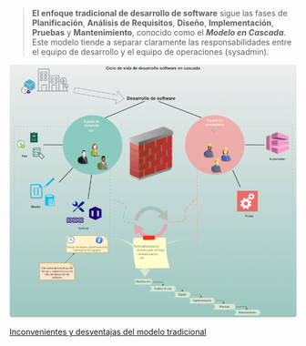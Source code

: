 > __El enfoque tradicional de desarrollo de software__ sigue las fases de __Planificación__, __Análisis de Requisitos__, __Diseño__, __Implementación__, __Pruebas__ y __Mantenimiento__, conocido como el ___Modelo en Cascada___. Este modelo tiende a separar claramente las responsabilidades entre el equipo de desarrollo y el equipo de operaciones (sysadmin).

![desarrollo-de-software-tradicional-o-cascada](images/desarrollo-de-software-tradicional-o-cascada.png)

[Inconvenientes y desventajas del modelo tradicional](modelo-tradicional-desventajas.md)